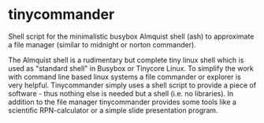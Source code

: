 # tinycommander
Shell script for the minimalistic busybox Almquist shell (ash) to approximate a file manager (similar to midnight or norton commander).

The Almquist shell is a rudimentary but complete tiny linux shell which is used as "standard shell" in Busybox or Tinycore Linux.
To simplify the work with command line based linux systems a file commander or explorer is very helpful.
Tinycommander simply uses a shell script to provide a piece of software - thus nothing else is needed but a shell (i.e. no libraries).
In addition to the file manager tinycommander provides some tools like a scientific RPN-calculator or a simple slide presentation program.
